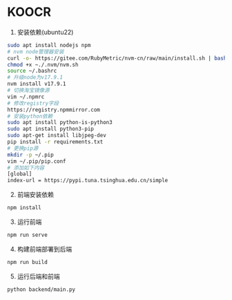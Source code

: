 # KOOCR

1. 安装依赖(ubuntu22)

```bash
sudo apt install nodejs npm
# nvm node管理器安装
curl -o- https://gitee.com/RubyMetric/nvm-cn/raw/main/install.sh | bash
chmod +x ~./.nvm/nvm.sh
source ~/.bashrc
# 升级node为v17.9.1
nvm install v17.9.1
# 切换淘宝镜像源
vim ~/.npmrc
# 修改registry字段
https://registry.npmmirror.com
# 安装python依赖
sudo apt install python-is-python3
sudo apt install python3-pip
sudo apt-get install libjpeg-dev
pip install -r requirements.txt
# 更换pip源
mkdir -p ~/.pip
vim ~/.pip/pip.conf
# 添加如下内容
[global]
index-url = https://pypi.tuna.tsinghua.edu.cn/simple
```

2. 前端安装依赖

```bash
npm install
```

3. 运行前端

```bash
npm run serve
```

4. 构建前端部署到后端

```bash
npm run build
```

5. 运行后端和前端

```bash
python backend/main.py
```